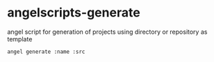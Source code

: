 # angelscripts-generate

angel script for generation of projects using directory or repository as template

    angel generate :name :src
